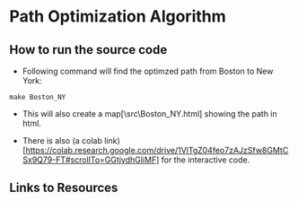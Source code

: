 # Path Optimization Algorithm

## How to run the source code

* Following command will find the optimzed path from Boston to New York:
```
make Boston_NY
```

* This will also create a map[\src\Boston_NY.html] showing the path in html.

* There is also (a colab link)[https://colab.research.google.com/drive/1VlTgZ04feo7zAJzSfw8GMtCSx9Q79-FT#scrollTo=GGtjydhGliMF] for the interactive code.

## Links to Resources

